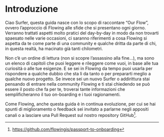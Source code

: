 # Introduzione

Ciao Surfer,
questa guida nasce con lo scopo di raccontare “Our Flow”, ovvero l’approccio di Flowing alle sfide che si presentano ogni giorno. Verranno trattati aspetti molto pratici del day-by-day in modo da non trovarti spaesato nelle varie occasioni, ci saranno riferimenti a cosa Flowing si aspetta da te come parte di una community e qualche dritta da parte di chi, in questa realtà, ha macinato già tanti chilometri.


Non c’è un ordine di lettura (non si scopre l’assassino alla fine…), ma sono un elenco di capitoli che puoi leggere e rileggere come vuoi, in base alle tua curiosità o alle tue esigenze. E se sei in Flowing da tempo puoi usarla per rispondere a qualche dubbio che sta lì da tanto o per prepararti meglio a qualche nuovo progetto.
Se invece sei un nuovo Surfer o addirittura stai pensando di entrare nella community Flowing e ti stai chiedendo se può essere il posto che fa per te, troverai tante informazioni che semplificheranno il tuo on-boarding e i tuoi ragionamenti.

Come Flowing, anche questa guida è in continua evoluzione, per cui se hai spunti di miglioramento o feedback sei invitato a parlarne negli appositi canali o a lasciare una Pull Request sul nostro repository GitHub[^github].

[^github]: <https://github.com/flowingis/passport-to-onboarding>
